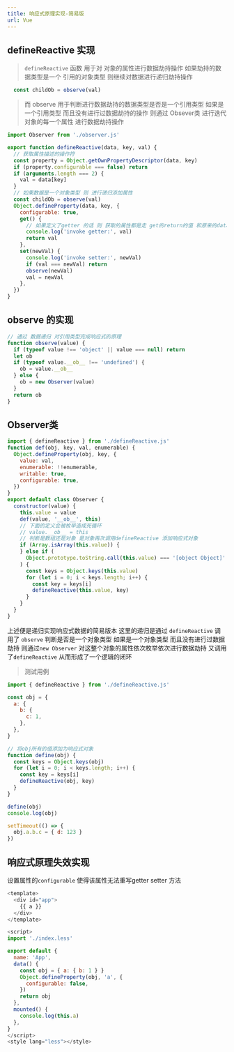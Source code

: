 ```yaml
---
title: 响应式原理实现-简易版
url: Vue
---
```




## defineReactive 实现

> `defineReactive` 函数 用于对 对象的属性进行数据劫持操作 如果劫持的数据类型是一个 引用的对象类型 则继续对数据进行递归劫持操作

```javascript
  const childOb = observe(val)
```

> 而 observe 用于判断进行数据劫持的数据类型是否是一个引用类型 如果是一个引用类型 而且没有进行过数据劫持的操作 则通过 Obsever类 进行迭代对象的每一个属性 进行数据劫持操作

```javascript
import Observer from './observer.js'

export function defineReactive(data, key, val) {
  // 获取属性描述的操作符
  const property = Object.getOwnPropertyDescriptor(data, key)
  if (property.configurable === false) return
  if (arguments.length === 2) {
    val = data[key]
  }
  // 如果数据是一个对象类型 则 进行递归添加属性
  const childOb = observe(val)
  Object.defineProperty(data, key, {
    configurable: true,
    get() {
      // 如果定义了getter 的话 则 获取的属性都是走 get的return的值 和原来的data[key] 无关了
      console.log('invoke getter:', val)
      return val
    },
    set(newVal) {
      console.log('invoke setter:', newVal)
      if (val === newVal) return
      observe(newVal)
      val = newVal
    },
  })
}
```



## observe 的实现

```javascript
// 通过 数据递归 对引用类型完成响应式的原理
function observe(value) {
  if (typeof value !== 'object' || value === null) return
  let ob
  if (typeof value.__ob__ !== 'undefined') {
    ob = value.__ob__
  } else {
    ob = new Observer(value)
  }
  return ob
}
```



## Observer类

```javascript
import { defineReactive } from './defineReactive.js'
function def(obj, key, val, enumerable) {
  Object.defineProperty(obj, key, {
    value: val,
    enumerable: !!enumerable,
    writable: true,
    configurable: true,
  })
}
export default class Observer {
  constructor(value) {
    this.value = value
    def(value, '__ob__', this)
    // 下面的定义会被枚举造成死循环
    // value.__ob__ = this
    // 判断是数组还是对象 是对象再次调用defineReactive 添加响应式对象
    if (Array.isArray(this.value)) {
    } else if (
      Object.prototype.toString.call(this.value) === '[object Object]'
    ) {
      const keys = Object.keys(this.value)
      for (let i = 0; i < keys.length; i++) {
        const key = keys[i]
        defineReactive(this.value, key)
      }
    }
  }
}

```

上述便是递归实现响应式数据的简易版本&#x20;
这里的递归是通过 `defineReactive` 调用了 `observe` 判断是否是一个对象类型 如果是一个对象类型 而且没有进行过数据劫持 则通过`new Observer` 对这整个对象的属性依次枚举依次进行数据劫持 又调用了`defineReactive` 从而形成了一个逻辑的闭环

> 测试用例

```javascript
import { defineReactive } from './defineReactive.js'

const obj = {
  a: {
    b: {
      c: 1,
    },
  },
}

// 将obj所有的值添加为响应式对象
function define(obj) {
  const keys = Object.keys(obj)
  for (let i = 0; i < keys.length; i++) {
    const key = keys[i]
    defineReactive(obj, key)
  }
}

define(obj)
console.log(obj)

setTimeout(() => {
  obj.a.b.c = { d: 123 }
})

```



## 响应式原理失效实现

设置属性的`configurable` 使得该属性无法重写getter setter 方法

```javascript
<template>
  <div id="app">
    {{ a }}
  </div>
</template>

<script>
import './index.less'

export default {
  name: 'App',
  data() {
    const obj = { a: { b: 1 } }
    Object.defineProperty(obj, 'a', {
      configurable: false,
    })
    return obj
  },
  mounted() {
    console.log(this.a)
  },
}
</script>
<style lang="less"></style>

```
